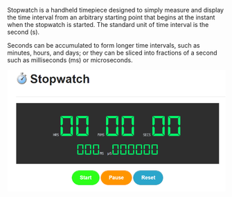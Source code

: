 Stopwatch is a handheld timepiece designed to simply measure and display the time interval from an arbitrary starting point that begins at the instant when the stopwatch is started.
The standard unit of time interval is the second (s). 

Seconds can be accumulated to form longer time intervals, such as minutes, hours, and days;
or they can be sliced into fractions of a second such as milliseconds (ms) or microseconds.

![Stopwatch Screenshot](/public/img/stopwatch-screenshot.PNG)

